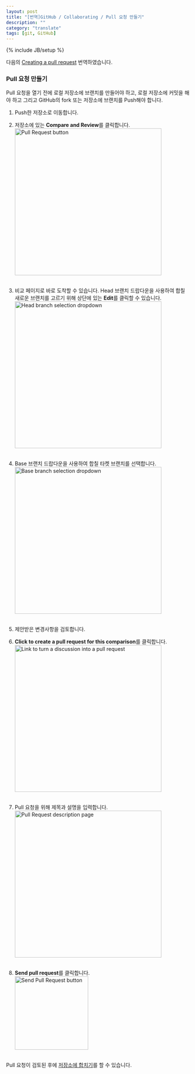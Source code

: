 ```yaml
---
layout: post
title: "[번역]GitHub / Collaborating / Pull 요청 만들기"
description: ""
category: "translate"
tags: [git, GitHub]
---
```

{% include JB/setup %}

다음의 [Creating a pull request](https://help.github.com/articles/creating-a-pull-request) 번역하였습니다.

### Pull 요청 만들기

Pull 요청을 열기 전에 로컬 저장소에 브랜치를 만들어야 하고, 로컬 저장소에 커밋을 해야 하고 그리고 GitHub의 fork 또는 저장소에 브랜치를 Push해야 합니다.

1. Push한 저장소로 이동합니다.

2. 저장소에 있는 **Compare and Review**를 클릭합니다.<br/><img src="https://github-images.s3.amazonaws.com/help/pull-request-start-review-button.png" alt="Pull Request button" style="width: 400px;"/><br /><br />

3. 비교 페이지로 바로 도착할 수 있습니다. Head 브랜치 드랍다운을 사용하여 합칠 새로운 브랜치를 고르기 위해 상단에 있는 **Edit**를 클릭할 수 있습니다.<br/><img src="https://github-images.s3.amazonaws.com/help/pullrequest-headbranch.png" alt="Head branch selection dropdown" style="width: 400px;"/><br/><br/>

4. Base 브랜치 드랍다운을 사용하여 합칠 타켓 브랜치를 선택합니다.<br/><img src="https://github-images.s3.amazonaws.com/help/pullrequest-basebranch.png" alt="Base branch selection dropdown" style="width: 400px;"/><br/><br/>

5. 제안받은 변경사항을 검토합니다.

6. **Click to create a pull request for this comparison**를 클릭합니다.<br/><img src="https://github-images.s3.amazonaws.com/help/pull-request-click-to-create.png" alt="Link to turn a discussion into a pull request" style="width: 400px;"/><br/><br/>

7. Pull 요청을 위해 제목과 설명을 입력합니다.<br/><img src="https://github-images.s3.amazonaws.com/help/pullrequest-description.png" alt="Pull Request description page" style="width: 400px;"/><br/><br/>

8. **Send pull request**를 클릭합니다.<br/><img src="https://github-images.s3.amazonaws.com/help/pullrequest-send.png" alt="Send Pull Request button" style="width:200px;"/><br/><br/>

Pull 요청이 검토된 후에 [저장소에 합치기](http://minsone.github.io/lesson/2013/12/23/github-Merging-a-Pull-Request/)를 할 수 있습니다.



[Pull Request button img]: https://github-images.s3.amazonaws.com/help/pull-request-start-review-button.png
[Head branch selection dropdown img]: https://github-images.s3.amazonaws.com/help/pullrequest-headbranch.png
[Base branch selection dropdown img]: https://github-images.s3.amazonaws.com/help/pullrequest-basebranch.png
[Link to turn a discussion into a pull request img]: https://github-images.s3.amazonaws.com/help/pull-request-click-to-create.png
[Pull Request description page img]: https://github-images.s3.amazonaws.com/help/pullrequest-description.png
[Send Pull Request button img]: https://github-images.s3.amazonaws.com/help/pullrequest-send.png